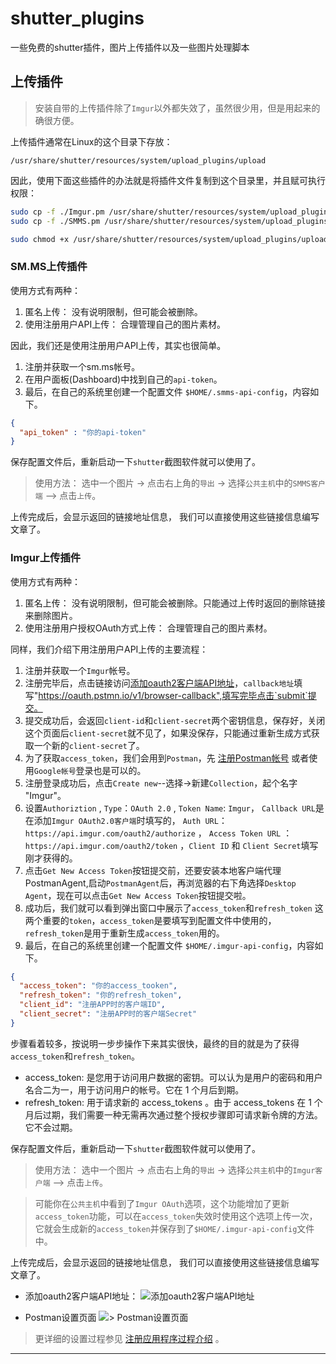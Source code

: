 # shutter_plugins
一些免费的shutter插件，图片上传插件以及一些图片处理脚本

## 上传插件
> 安装自带的上传插件除了`Imgur`以外都失效了，虽然很少用，但是用起来的确很方便。


上传插件通常在Linux的这个目录下存放：
```
/usr/share/shutter/resources/system/upload_plugins/upload
```

因此，使用下面这些插件的办法就是将插件文件复制到这个目录里，并且赋可执行权限：
```bash
sudo cp -f ./Imgur.pm /usr/share/shutter/resources/system/upload_plugins/upload/
sudo cp -f ./SMMS.pm /usr/share/shutter/resources/system/upload_plugins/upload/

sudo chmod +x /usr/share/shutter/resources/system/upload_plugins/upload/*.pm
```

### SM.MS上传插件

使用方式有两种：
1. 匿名上传： 没有说明限制，但可能会被删除。
2. 使用注册用户API上传： 合理管理自己的图片素材。

因此，我们还是使用注册用户API上传，其实也很简单。

1. 注册并获取一个sm.ms帐号。
2. 在用户面板(Dashboard)中找到自己的`api-token`。
3. 最后，在自己的系统里创建一个配置文件 `$HOME/.smms-api-config`，内容如下。
```json
{
  "api_token" : "你的api-token"
}
```
保存配置文件后，重新启动一下`shutter`截图软件就可以使用了。

> 使用方法： 选中一个图片 -> 点击右上角的`导出` -> 选择`公共主机`中的`SMMS客户端` --> 点击`上传`。

上传完成后，会显示返回的链接地址信息， 我们可以直接使用这些链接信息编写文章了。


### Imgur上传插件

使用方式有两种：
1. 匿名上传： 没有说明限制，但可能会被删除。只能通过上传时返回的删除链接来删除图片。
2. 使用注册用户授权OAuth方式上传： 合理管理自己的图片素材。

同样，我们介绍下用注册用户API上传的主要流程：

1. 注册并获取一个`Imgur`帐号。
2. 注册完毕后，点击链接访问[添加oauth2客户端API地址](https://api.imgur.com/oauth2/addclient)，`callback地址`填写"https://oauth.pstmn.io/v1/browser-callback",填写完毕点击`submit`提交。
3. 提交成功后，会返回`client-id`和`client-secret`两个密钥信息，保存好，关闭这个页面后`client-secret`就不见了，如果没保存，只能通过重新生成方式获取一个新的`client-secret`了。
4. 为了获取`access_token`，我们会用到`Postman`，先 [注册Postman帐号](https://identity.getpostman.com/signup) 或者使用`Google帐号`登录也是可以的。
5. 注册登录成功后，点击`Create new`--选择->新建`Collection`，起个名字 "Imgur"。
6. 设置`Authoriztion` , `Type`：`OAuth 2.0` , `Token Name`: `Imgur`， `Callback URL`是在添加`Imgur OAuth2.0客户端`时填写的， `Auth URL`： `https://api.imgur.com/oauth2/authorize` ， `Access Token URL` ： `https://api.imgur.com/oauth2/token` ，`Client ID` 和 `Client Secret`填写刚才获得的。
7. 点击`Get New Access Token`按钮提交前，还要安装本地客户端代理PostmanAgent,启动`PostmanAgent`后，再浏览器的右下角选择`Desktop Agent`，现在可以点击`Get New Access Token`按钮提交啦。
8. 成功后，我们就可以看到弹出窗口中展示了`access_token`和`refresh_token` 这两个重要的`token`，`access_token`是要填写到配置文件中使用的，`refresh_token`是用于重新生成`access_token`用的。
9. 最后，在自己的系统里创建一个配置文件 `$HOME/.imgur-api-config`，内容如下。
```json
{
  "access_token": "你的access_tooken",
  "refresh_token": "你的refresh_token",
  "client_id": "注册APP时的客户端ID",
  "client_secret": "注册APP时的客户端Secret"
}
```

步骤看着较多，按说明一步步操作下来其实很快，最终的目的就是为了获得`access_token`和`refresh_token`。

- access_token: 是您用于访问用户数据的密钥。可以认为是用户的密码和用户名合二为一，用于访问用户的帐号。它在 1 个月后到期。
- refresh_token: 用于请求新的 access_tokens 。由于 access_tokens 在 1 个月后过期，我们需要一种无需再次通过整个授权步骤即可请求新令牌的方法。它不会过期。


保存配置文件后，重新启动一下`shutter`截图软件就可以使用了。

> 使用方法： 选中一个图片 -> 点击右上角的`导出` -> 选择`公共主机`中的`Imgur客户端` --> 点击`上传`。

> 可能你在`公共主机`中看到了`Imgur OAuth`选项，这个功能增加了更新`access_token`功能，可以在`access_token`失效时使用这个选项上传一次，它就会生成新的`access_token`并保存到了`$HOME/.imgur-api-config`文件中。

上传完成后，会显示返回的链接地址信息， 我们可以直接使用这些链接信息编写文章了。

- 添加oauth2客户端API地址：
![添加oauth2客户端API地址](https://i.imgur.com/vpLB8py.png)

- Postman设置页面
![> Postman设置页面](https://i.imgur.com/GgVrkZY.png)

> 更详细的设置过程参见 [注册应用程序过程介绍](https://apidocs.imgur.com/#intro) 。

---
